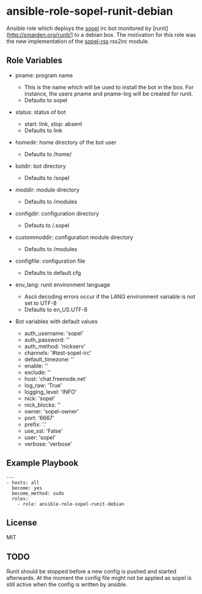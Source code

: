 ansible-role-sopel-runit-debian
=========

Ansible role which deploys the [sopel](https://github.com/sopel-irc/sopel) irc bot monitored by [runit](http://smarden.org/runit/] to a debian box. The motivation for this role was the new implementation of the [sopel-rss](https://github.com/RebelCodeBase/sopel-rss) rss2irc module.

Role Variables
--------------

* pname: program name
  * This is the name which will be used to install the bot in the box. For instance, the users pname and pname-log will be created for runit.
  * Defaults to sopel

* status: status of bot
  * start: link, stop: absent
  * Defaults to link

* homedir: home directory of the bot user <pname>
  * Defaults to /home/<pname>

* botdir: bot directory
  * Defaults to <homedir>/sopel

* moddir: module directory
  * Defaults to <homedir>/modules

* configdir: configuration directory
  * Defauts to <homedir>/.sopel

* custommoddir: configuration module directory
  * Defaults to <configdir>/modules

* configfile: configuration file
  * Defaults to default.cfg

* env_lang: runit environment language
  * Ascii decoding errors occur if the LANG environment variable is not set to UTF-8
  * Defaults to en_US.UTF-8

* Bot variables with default values
  * auth_username: 'sopel'
  * auth_password: ''
  * auth_method: 'nickserv'
  * channels: '#test-sopel-irc'
  * default_timezone: ''
  * enable: ''
  * exclude: ''
  * host: 'chat.freenode.net'
  * log_raw: 'True'
  * logging_level: 'INFO'
  * nick: 'sopel'
  * nick_blocks: ''
  * owner: 'sopel-owner'
  * port: '6667'
  * prefix: '.'
  * use_ssl: 'False'
  * user: 'sopel'
  * verbose: 'verbose'

Example Playbook
----------------

```
---
- hosts: all
  become: yes
  become_method: sudo
  roles:
    - role: ansible-role-sopel-runit-debian
```

License
-------

MIT

TODO
----

Runit should be stopped before a new config is pushed and started afterwards. At the moment the config file might not be applied as sopel is still active when the config is written by ansible.